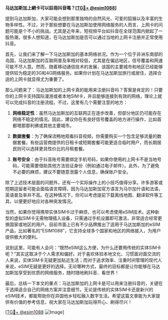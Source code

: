 **马达加斯加上網卡可以註冊抖音嗎？[[TG💪+ @esim1088](https://t.me/s/esim1088)]**

提到马达加斯加，大家可能会想到那里独特的自然风光、可爱的狐猴以及丰富的生物多样性。不过，对于那些想要在马达加斯加使用网络服务的人而言，上网卡的问题可能是个不小的挑战。尤其是近年来，短视频平台如抖音在全球范围内掀起了一股热潮，很多人想知道，在马达加斯加是否可以通过当地的上网卡注册并正常使用抖音。

首先，让我们来了解一下马达加斯加的基本网络状况。作为一个位于非洲东南部的岛国，马达加斯加的互联网普及率相对较低，尤其是在偏远地区，信号覆盖和网速可能不尽人意。然而，随着移动通信技术的发展，该国的主要城市和地区已经能够提供较为稳定的3G和4G网络服务。如果你计划在马达加斯加旅行或居住，选择合适的上网卡就显得尤为重要了。

那么问题来了：马达加斯加的上网卡真的能用来注册抖音吗？答案是肯定的！只要你的上网卡支持国际漫游或者本地SIM卡，并且能够连接到有效的网络，理论上就可以完成抖音的注册流程。不过，这里有几个需要注意的地方：

1. **网络稳定性**：虽然马达加斯加的互联网正在逐步改善，但部分地区仍可能存在网络不稳定的情况。因此，建议你在有良好信号覆盖的地方进行操作，比如首都塔那那利佛或其他主要城市。
   
2. **数据套餐**：为了确保流畅地观看抖音视频，你需要购买一个包含足够流量的数据套餐。有些运营商提供的日租卡或短期套餐可能更适合临时用户，而长期居民则可以选择更具性价比的月租套餐。

3. **账号安全**：由于抖音账号需要绑定手机号码，如果你使用的上网卡不是当地号码，可能需要借助其他方法验证身份（例如通过电子邮件）。此外，为了避免不必要的麻烦，建议不要随意泄露个人信息，确保账户安全。

除了上述技术层面的问题外，还有一个实际操作上的小技巧值得分享。许多游客或短期逗留者可能会面临语言障碍，因为马达加斯加官方语言为马尔加什语和法语，英语普及率并不高。在这种情况下，你可以考虑提前下载离线地图、翻译软件等工具，以便更好地应对各种突发情况。

当然，如果你觉得携带实体SIM卡过于麻烦，也可以考虑使用eSIM技术。这种新型的虚拟SIM卡无需物理插入设备，只需通过手机设置即可激活，非常适合经常更换国家或地区的用户。目前市面上已有不少品牌推出了适用于马达加斯加的eSIM产品，比如著名的“ESIM1088”，它支持全球多个国家和地区的网络接入，为用户提供极大的便利。

说到这里，可能有人会问：“既然eSIM这么方便，为什么还要用传统的实体SIM卡呢？”其实这取决于个人需求和偏好。对于喜欢体验本地文化、习惯面对面交流的人来说，实体SIM卡无疑更加贴近生活；而对于追求效率、注重时间管理的现代人来说，eSIM无疑是更好的选择。无论哪种方式，最终的目标都是让你能够在马达加斯加享受到优质的网络服务，随时随地刷抖音、看世界！

最后，总结一下本文的重点：马达加斯加的上网卡是可以用来注册抖音的，关键在于选择适合自己的网络方案并注意细节。无论是传统的实体SIM卡还是新兴的eSIM技术，都能帮助你在异国他乡轻松融入数字生活。希望这篇文章能为大家提供有价值的参考信息，祝大家在马达加斯加玩得开心、刷得尽兴！

[[TG💪+ @esim1088](https://t.me/s/esim1088) ![Image](https://i.postimg.cc/4NQfJmqS/Snipaste-2025-05-13-00-14-12.png)]